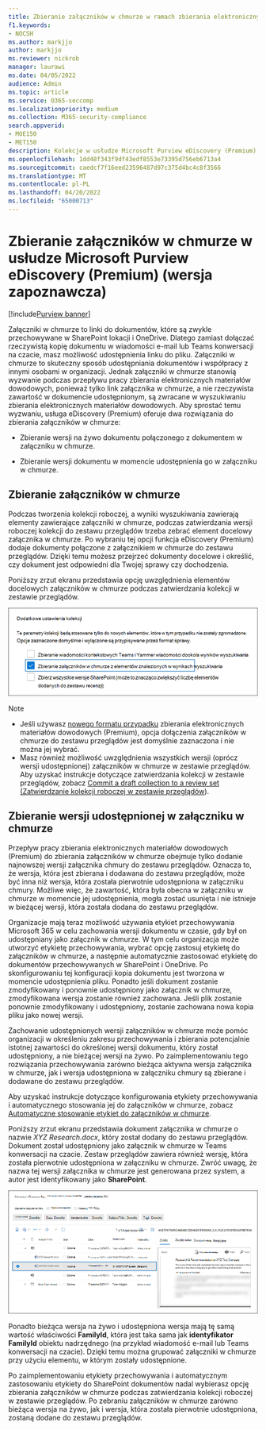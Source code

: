 ```yaml
---
title: Zbieranie załączników w chmurze w ramach zbierania elektronicznych materiałów dowodowych (Premium)
f1.keywords:
- NOCSH
ms.author: markjjo
author: markjjo
ms.reviewer: nickrob
manager: laurawi
ms.date: 04/05/2022
audience: Admin
ms.topic: article
ms.service: O365-seccomp
ms.localizationpriority: medium
ms.collection: M365-security-compliance
search.appverid:
- MOE150
- MET150
description: Kolekcje w usłudze Microsoft Purview eDiscovery (Premium) umożliwiają zbieranie załączników w chmurze do przeglądu w badaniu lub przypadku.
ms.openlocfilehash: 1dd48f343f9df43edf8553e73395d756eb6713a4
ms.sourcegitcommit: caedcf7f16eed23596487d97c375d4bc4c8f3566
ms.translationtype: MT
ms.contentlocale: pl-PL
ms.lasthandoff: 04/20/2022
ms.locfileid: "65000713"
---
```

# <a name="collect-cloud-attachments-in-microsoft-purview-ediscovery-premium-preview"></a>Zbieranie załączników w chmurze w usłudze Microsoft Purview eDiscovery (Premium) (wersja zapoznawcza)

[!include[Purview banner](../includes/purview-rebrand-banner.md)]

Załączniki w chmurze to linki do dokumentów, które są zwykle przechowywane w SharePoint lokacji i OneDrive. Dlatego zamiast dołączać rzeczywistą kopię dokumentu w wiadomości e-mail lub Teams konwersacji na czacie, masz możliwość udostępnienia linku do pliku. Załączniki w chmurze to skuteczny sposób udostępniania dokumentów i współpracy z innymi osobami w organizacji. Jednak załączniki w chmurze stanowią wyzwanie podczas przepływu pracy zbierania elektronicznych materiałów dowodowych, ponieważ tylko link załącznika w chmurze, a nie rzeczywista zawartość w dokumencie udostępnionym, są zwracane w wyszukiwaniu zbierania elektronicznych materiałów dowodowych. Aby sprostać temu wyzwaniu, usługa eDiscovery (Premium) oferuje dwa rozwiązania do zbierania załączników w chmurze:  

- Zbieranie wersji na żywo dokumentu połączonego z dokumentem w załączniku w chmurze.

- Zbieranie wersji dokumentu w momencie udostępnienia go w załączniku w chmurze.

## <a name="collecting-cloud-attachments"></a>Zbieranie załączników w chmurze

Podczas tworzenia kolekcji roboczej, a wyniki wyszukiwania zawierają elementy zawierające załączniki w chmurze, podczas zatwierdzania wersji roboczej kolekcji do zestawu przeglądów trzeba zebrać element docelowy załącznika w chmurze. Po wybraniu tej opcji funkcja eDiscovery (Premium) dodaje dokumenty połączone z załącznikiem w chmurze do zestawu przeglądów. Dzięki temu możesz przejrzeć dokumenty docelowe i określić, czy dokument jest odpowiedni dla Twojej sprawy czy dochodzenia.

Poniższy zrzut ekranu przedstawia opcję uwzględnienia elementów docelowych załączników w chmurze podczas zatwierdzania kolekcji w zestawie przeglądów.

![Opcja dołączania załączników w chmurze podczas zatwierdzania kolekcji do zestawu przeglądów](../media/CollectCloudAttachments1.png)

> [!NOTE]
>- Jeśli używasz [nowego formatu przypadku](advanced-ediscovery-new-case-format.md) zbierania elektronicznych materiałów dowodowych (Premium), opcja dołączenia załączników w chmurze do zestawu przeglądów jest domyślnie zaznaczona i nie można jej wybrać.<br/>
>- Masz również możliwość uwzględnienia wszystkich wersji (oprócz wersji udostępnionej) załączników w chmurze w zestawie przeglądów.  
Aby uzyskać instrukcje dotyczące zatwierdzania kolekcji w zestawie przeglądów, zobacz [Commit a draft collection to a review set (Zatwierdzanie kolekcji roboczej w zestawie przeglądów](commit-draft-collection.md)).

## <a name="collecting-the-version-shared-in-a-cloud-attachment"></a>Zbieranie wersji udostępnionej w załączniku w chmurze

Przepływ pracy zbierania elektronicznych materiałów dowodowych (Premium) do zbierania załączników w chmurze obejmuje tylko dodanie najnowszej wersji załącznika chmury do zestawu przeglądów. Oznacza to, że wersja, która jest zbierana i dodawana do zestawu przeglądów, może być inna niż wersja, która została pierwotnie udostępniona w załączniku chmury. Możliwe więc, że zawartość, która była obecna w załączniku w chmurze w momencie jej udostępnienia, mogła zostać usunięta i nie istnieje w bieżącej wersji, która została dodana do zestawu przeglądów.

Organizacje mają teraz możliwość używania etykiet przechowywania Microsoft 365 w celu zachowania wersji dokumentu w czasie, gdy był on udostępniany jako załącznik w chmurze. W tym celu organizacja może utworzyć etykietę przechowywania, wybrać opcję zastosuj etykietę do załączników w chmurze, a następnie automatycznie zastosować etykietę do dokumentów przechowywanych w SharePoint i OneDrive. Po skonfigurowaniu tej konfiguracji kopia dokumentu jest tworzona w momencie udostępnienia pliku. Ponadto jeśli dokument zostanie zmodyfikowany i ponownie udostępniony jako załącznik w chmurze, zmodyfikowana wersja zostanie również zachowana. Jeśli plik zostanie ponownie zmodyfikowany i udostępniony, zostanie zachowana nowa kopia pliku jako nowej wersji.

Zachowanie udostępnionych wersji załączników w chmurze może pomóc organizacji w określeniu zakresu przechowywania i zbierania potencjalnie istotnej zawartości do określonej wersji dokumentu, który został udostępniony, a nie bieżącej wersji na żywo. Po zaimplementowaniu tego rozwiązania przechowywania zarówno bieżąca aktywna wersja załącznika w chmurze, jak i wersja udostępniona w załączniku chmury są zbierane i dodawane do zestawu przeglądów.

Aby uzyskać instrukcje dotyczące konfigurowania etykiety przechowywania i automatycznego stosowania jej do załączników w chmurze, zobacz [Automatyczne stosowanie etykiet do załączników w chmurze](apply-retention-labels-automatically.md#auto-apply-labels-to-cloud-attachments).

Poniższy zrzut ekranu przedstawia dokument załącznika w chmurze o nazwie *XYZ Research.docx*, który został dodany do zestawu przeglądów. Dokument został udostępniony jako załącznik w chmurze w Teams konwersacji na czacie. Zestaw przeglądów zawiera również wersję, która została pierwotnie udostępniona w załączniku w chmurze. Zwróć uwagę, że nazwa tej wersji załącznika w chmurze jest generowana przez system, a autor jest identyfikowany jako **SharePoint**.

![Wersja załącznika w chmurze, która została udostępniona w zestawie przeglądów](../media/CollectCloudAttachments2.png)

Ponadto bieżąca wersja na żywo i udostępniona wersja mają tę samą wartość właściwości **FamilyId**, która jest taka sama jak **identyfikator FamilyId** obiektu nadrzędnego (na przykład wiadomość e-mail lub Teams konwersacji na czacie). Dzięki temu można grupować załączniki w chmurze przy użyciu elementu, w którym zostały udostępnione.

Po zaimplementowaniu etykiety przechowywania i automatycznym zastosowaniu etykiety do SharePoint dokumentów nadal wybierasz opcję zbierania załączników w chmurze podczas zatwierdzania kolekcji roboczej w zestawie przeglądów. Po zebraniu załączników w chmurze zarówno bieżąca wersja na żywo, jak i wersja, która została pierwotnie udostępniona, zostaną dodane do zestawu przeglądów.
